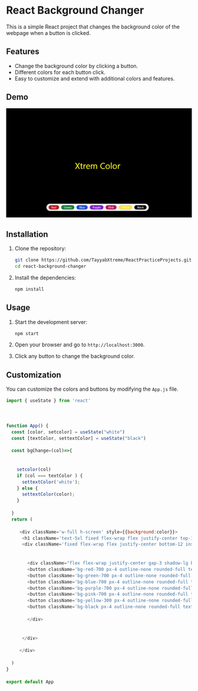 # React Background Changer

This is a simple React project that changes the background color of the webpage when a button is clicked.

## Features

- Change the background color by clicking a button.
- Different colors for each button click.
- Easy to customize and extend with additional colors and features.

## Demo

![Background Changer Demo](projectPic.jpg)

## Installation

1. Clone the repository:
    ```bash
    git clone https://github.com/TayyabXtreme/ReactPracticeProjects.git
    cd react-background-changer
    ```

2. Install the dependencies:
    ```bash
    npm install
    ```

## Usage

1. Start the development server:
    ```bash
    npm start
    ```

2. Open your browser and go to `http://localhost:3000`.

3. Click any button to change the background color.

## Customization

You can customize the colors and buttons by modifying the `App.js` file.

```javascript
import { useState } from 'react'



function App() {
  const [color, setcolor] = useState("white")
  const [textColor, settextColor] = useState("black")
  
  const bgChange=(col)=>{   
   
    
    setcolor(col)
    if (col === textColor ) {
      settextColor('white');
    } else {
      settextColor(color);
    }
    
  }
  return (
   
     <div className='w-full h-screen' style={{background:color}}>
      <h1 className='text-5xl fixed flex-wrap flex justify-center top-1/2 inset-x-0 px-2' style={{color :textColor}}>Xtrem Color</h1>
      <div className='fixed flex-wrap flex justify-center bottom-12 inset-x-0 px-2'>


        <div className="flex flex-wrap justify-center gap-3 shadow-lg bg-white px-3 py-2 rounded-3xl">
        <button className='bg-red-700 px-4 outline-none rounded-full text-white shadow-lg' onClick={()=>bgChange('red')}>Red</button>
        <button className='bg-green-700 px-4 outline-none rounded-full text-white shadow-lg' onClick={()=>bgChange('green')}>Green</button>
        <button className='bg-blue-700 px-4 outline-none rounded-full text-white shadow-lg' onClick={()=>bgChange('blue')}>Blue</button>
        <button className='bg-purple-700 px-4 outline-none rounded-full text-white shadow-lg' onClick={()=>bgChange('purple')}>Purple</button>
        <button className='bg-pink-700 px-4 outline-none rounded-full text-white shadow-lg' onClick={()=>bgChange('#e75480')}>Pink</button>
        <button className='bg-yellow-300 px-4 outline-none rounded-full text-white shadow-lg' onClick={()=>bgChange('yellow')}>Yellow</button>
        <button className='bg-black px-4 outline-none rounded-full text-white shadow-lg' onClick={()=>bgChange('black')}>Black</button>

        </div>


      </div>

     </div>
    
  )
}

export default App
